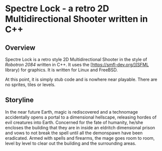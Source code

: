 # Spectre Lock - a retro 2D Multidirectional Shooter written in C++

## Overview

Spectre Lock is a retro style 2D Multidirectional Shooter in the style of _Robotron 2084_ written in C++. It uses the [https://smfl-dev.org/](SFML library) for graphics. It is written for Linux and FreeBSD.

At this point, it is simply stub code and is nowhere near playable.  There are no sprites, tiles or levels.

## Storyline

In the near future Earth, magic is rediscovered and a technomage accidentally opens a portal to a dimensional hellscape, releasing hordes of evil creatures into Earth. Concerned for the fate of humanity, he/she encloses the building that they are in inside an eldritch dimensional prison and vows to not break the spell until all the demonspawn have been eradicated. Armed with spells and firearms, the mage goes room to room, level by level to clear out the building and the surrounding areas.